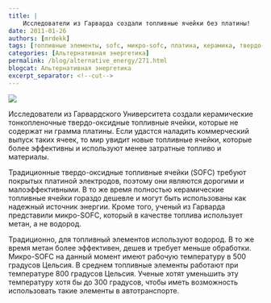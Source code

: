 ```yaml
---
title: |
    Исследователи из Гарварда создали топливные ячейки без платины!
date: 2011-01-26
authors: [mrdekk]
tags: [топливные элементы, sofc, микро-sofc, платина, керамика, твердо-оксидные]
categories: [Альтернативная энергетика]
permalink: /blog/alternative_energy/271.html
blogcat: Альтернативная энергетика
excerpt_separator: <!--cut-->
---
```



![](http://itw66.ru/uploads/images/00/00/01/2011/01/26/5c6a3c.jpg)


Исследователи из Гарвардского Университета создали керамические тонкопленочные твердо-оксидные топливные ячейки, которые не содержат ни грамма платины. Если удастся наладить коммерческий выпуск таких ячеек, то мир увидит новые топливные ячейки, которые более эффективны и используют менее затратные топливо и материалы.

Традиционные твердо-оксидные топливные ячейки (SOFC) требуют покрытых платиной электродов, поэтому они являются дорогими и малоэффективными. В то же время полностью керамические топливные ячейки гораздо дешевле и могут быть использованы как надежный источник энергии. Кроме того, ученый из Гарварда представили микро-SOFC, который в качестве топлива использует метан, а не водород.

Традиционно, для топливный элементов используют водород. В то же время метан более эффективен, дешев и требует меньше обработки. Микро-SOFC на данный момент имеют рабочую температуру в 500 градусов Цельсия. В среднем топливные элементы работают при температуре 800 градусов Цельсия. Ученые хотят уменьшить эту температуру хотя бы до 300 градусов, чтобы иметь возможность использовать такие элементы в автотранспорте.
